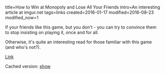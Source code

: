 title=How to Win at Monopoly and Lose All Your Friends
intro=An interesting article at imgur.net
tags=links
created=2016-01-17
modified=2016-08-23
modified_now=1


If your friends like this game, but you don't - you can try to convince them to
stop insisting on playing it, once and for all.

Otherwise, it's quite an interesting read for those familiar with this game
(and who's not?).

[Link](http://imgur.com/a/vX3zm)

Cached version: <a id="show" href="javascript:show()">show</a>

<div>
<div id="cached">
<script>
function show(a){
	var xmlhttp = new XMLHttpRequest();
	xmlhttp.open('GET', 'how-to-win-at-monopoly-and-lose-all-your-friends.xhtm', true);
	xmlhttp.onreadystatechange = function() {
		if (xmlhttp.readyState == 4) {
			if(xmlhttp.status == 200) {
				document.getElementById('cached').innerHTML=xmlhttp.responseText;
			}
		}
	}
	xmlhttp.send(null);
	document.getElementById('show').style.display='none';
}
</script>
</div>
<style>img{max-width:100%}</style>
</div>
